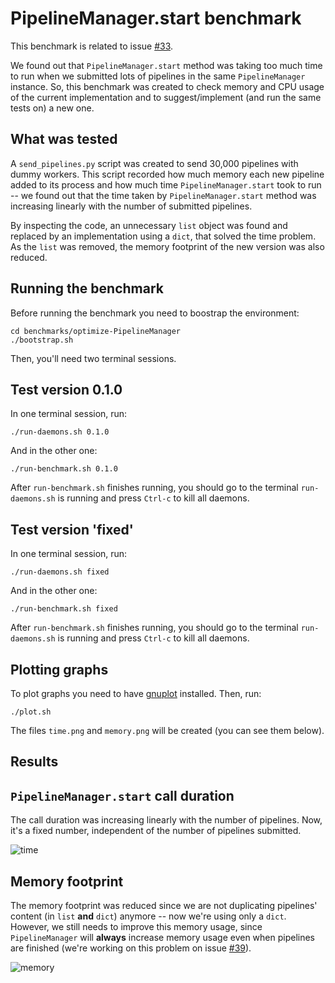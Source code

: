 PipelineManager.start benchmark
===============================

This benchmark is related to issue
[#33](https://github.com/NAMD/pypelinin/issues/33).

We found out that `PipelineManager.start` method was taking too much time to
run when we submitted lots of pipelines in the same `PipelineManager` instance.
So, this benchmark was created to check memory and CPU usage of the current
implementation and to suggest/implement (and run the same tests on) a new one.


What was tested
---------------

A `send_pipelines.py` script was created to send 30,000 pipelines with dummy
workers. This script recorded how much memory each new pipeline added to its
process and how much time `PipelineManager.start` took to run -- we found out
that the time taken by `PipelineManager.start` method was increasing linearly
with the number of submitted pipelines.

By inspecting the code, an unnecessary `list` object was found and replaced by
an implementation using a `dict`, that solved the time problem. As the `list`
was removed, the memory footprint of the new version was also reduced.


Running the benchmark
---------------------

Before running the benchmark you need to boostrap the environment:

    cd benchmarks/optimize-PipelineManager
    ./bootstrap.sh

Then, you'll need two terminal sessions.

## Test version 0.1.0

In one terminal session, run:

    ./run-daemons.sh 0.1.0

And in the other one:

    ./run-benchmark.sh 0.1.0

After `run-benchmark.sh` finishes running, you should go to the terminal
`run-daemons.sh` is running and press `Ctrl-c` to kill all daemons.


## Test version 'fixed'

In one terminal session, run:

    ./run-daemons.sh fixed

And in the other one:

    ./run-benchmark.sh fixed

After `run-benchmark.sh` finishes running, you should go to the terminal
`run-daemons.sh` is running and press `Ctrl-c` to kill all daemons.


## Plotting graphs

To plot graphs you need to have [gnuplot](http://www.gnuplot.info/) installed.
Then, run:

    ./plot.sh

The files `time.png` and `memory.png` will be created (you can see them below).


Results
-------

## `PipelineManager.start` call duration

The call duration was increasing linearly with the number of pipelines. Now,
it's a fixed number, independent of the number of pipelines submitted.

![time](https://f.cloud.github.com/assets/186126/199948/60584cdc-80af-11e2-912f-43a3369f53a7.png)

## Memory footprint

The memory footprint was reduced since we are not duplicating pipelines'
content (in `list` **and** `dict`) anymore -- now we're using only a `dict`.
However, we still needs to improve this memory usage, since `PipelineManager`
will **always** increase memory usage even when pipelines are finished (we're
working on this problem on issue
[#39](https://github.com/NAMD/pypelinin/issues/39)).

![memory](https://f.cloud.github.com/assets/186126/199949/6715b19a-80af-11e2-960a-4a657771c92d.png)
